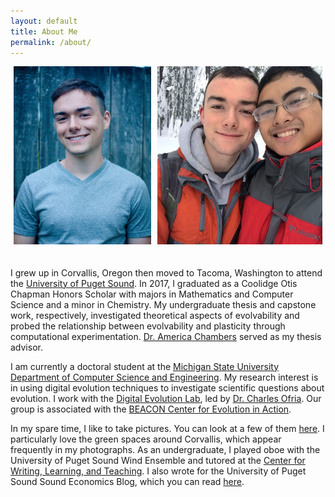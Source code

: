 ```yaml
---
layout: default
title: About Me
permalink: /about/
---
```


<style>
  .img-group{
  	display:flex;
    width:100%;
    margin:auto;
  }

  .flex-container{
  	display:flex;
  }

  .flex-aspect .img-container1{
	   flex:0.7748;
  }

  .flex-aspect .img-container2{
	   flex:0.9282;
  }

  .padding {
	padding: 0px 5px 20px 5px;
}

</style>

<div class="img-group flex-container flex-aspect">
  <div class = "img-container1 padding">
    <img src="/img/personal_photo_1.jpg" alt="Headshot by Hanna McIntosh" class = "baseimg"/>
  </div>

  <div class = "img-container2 padding">
    <img src="/img/personal_photo_2.jpg" alt="Skiing with Nathan" class = "baseimg"/>
  </div>
</div>


I grew up in Corvallis, Oregon then moved to Tacoma, Washington to attend the [University of Puget Sound](https://www.pugetsound.edu/).
In 2017, I graduated as a Coolidge Otis Chapman Honors Scholar with majors in Mathematics and Computer Science and a minor in Chemistry.
My undergraduate thesis and capstone work, respectively, investigated theoretical aspects of evolvability and probed the relationship between evolvability and plasticity through computational experimentation.
[Dr. America Chambers](http://mathcs.pugetsound.edu/~alchambers/) served as my thesis advisor.

I am currently a doctoral student at the [Michigan State University](https://msu.edu/) [Department of Computer Science and Engineering](http://www.cse.msu.edu/).
My research interest is in using digital evolution techniques to investigate scientific questions about evolution.
I work with the [Digital Evolution Lab](http://devolab.msu.edu/), led by [Dr. Charles Ofria](http://www.ofria.com/).
Our group is associated with the [BEACON Center for Evolution in Action](http://beacon-center.org/).

In my spare time, I like to take pictures.
You can look at a few of them [here](http://mmore500.tumblr.com).
I particularly love the green spaces around Corvallis, which appear frequently in my photographs.
As an undergraduate, I played oboe with the University of Puget Sound Wind Ensemble and tutored at the [Center for Writing, Learning, and Teaching](https://www.pugetsound.edu/cwlt).
I also wrote for the University of Puget Sound Sound Economics Blog, which you can read [here](https://blogs.pugetsound.edu/econ/).

